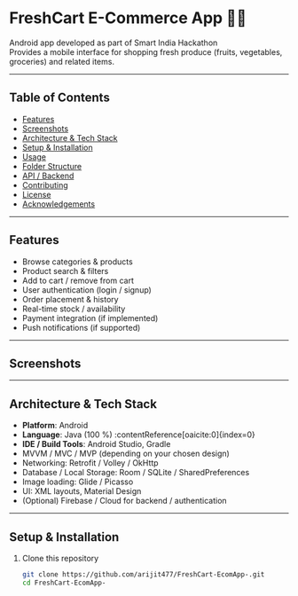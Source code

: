 # FreshCart E-Commerce App 🍏🛒

Android app developed as part of Smart India Hackathon  
Provides a mobile interface for shopping fresh produce (fruits, vegetables, groceries) and related items.

---

## Table of Contents

- [Features](#features)  
- [Screenshots](#screenshots)  
- [Architecture & Tech Stack](#architecture--tech-stack)  
- [Setup & Installation](#setup--installation)  
- [Usage](#usage)  
- [Folder Structure](#folder-structure)  
- [API / Backend](#api--backend)  
- [Contributing](#contributing)  
- [License](#license)  
- [Acknowledgements](#acknowledgements)  

---

## Features

- Browse categories & products  
- Product search & filters  
- Add to cart / remove from cart  
- User authentication (login / signup)  
- Order placement & history  
- Real-time stock / availability  
- Payment integration (if implemented)  
- Push notifications (if supported)  

---

## Screenshots

> 

---

## Architecture & Tech Stack

- **Platform**: Android  
- **Language**: Java (100 %) :contentReference[oaicite:0]{index=0}  
- **IDE / Build Tools**: Android Studio, Gradle  
- MVVM / MVC / MVP (depending on your chosen design)  
- Networking: Retrofit / Volley / OkHttp  
- Database / Local Storage: Room / SQLite / SharedPreferences  
- Image loading: Glide / Picasso  
- UI: XML layouts, Material Design  
- (Optional) Firebase / Cloud for backend / authentication  

---

## Setup & Installation

1. Clone this repository  
   ```bash
   git clone https://github.com/arijit477/FreshCart-EcomApp-.git
   cd FreshCart-EcomApp-
